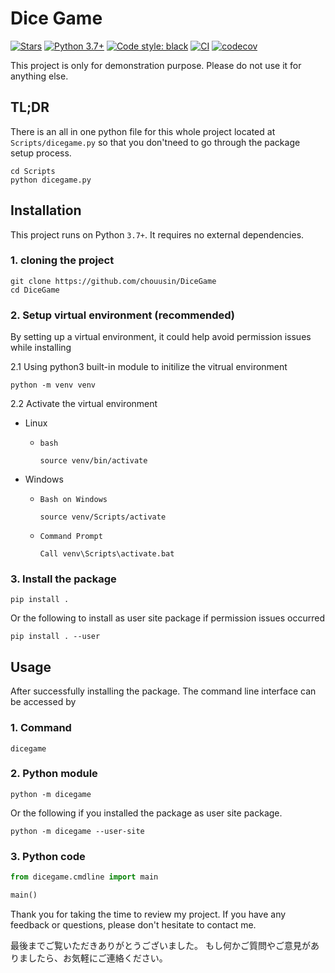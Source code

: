 # Dice Game

[![Stars](https://img.shields.io/github/stars/chouusin/DiceGame.svg?logo=github)](https://github.com/chouusin/DiceGame)
[![Python 3.7+](https://img.shields.io/badge/python-3.7+-blue.svg)](https://www.python.org/downloads/release/python-370/)
[![Code style: black](https://img.shields.io/badge/code%20style-black-000000.svg)](https://github.com/psf/black)
[![CI](https://github.com/chouusin/DiceGame/actions/workflows/ci.yml/badge.svg)](https://github.com/chouusin/DiceGame/actions/workflows/ci.yml)
[![codecov](https://codecov.io/github/chouusin/DiceGame/branch/main/graph/badge.svg?token=tkq655ROg3)](https://app.codecov.io/github/chouusin/DiceGame)

This project is only for demonstration purpose. Please do not use it for anything else.

## TL;DR

There is an all in one python file for this whole project located at `Scripts/dicegame.py` so that you don'tneed to go through the package setup process.

```
cd Scripts
python dicegame.py
```

## Installation

This project runs on Python `3.7+`. It requires no external dependencies.

### 1. cloning the project

```
git clone https://github.com/chouusin/DiceGame
cd DiceGame
```

### 2. Setup virtual environment (recommended)

By setting up a virtual environment, it could help avoid permission issues while installing

2.1 Using python3 built-in module to initilize the vitrual environment

```
python -m venv venv
```

2.2 Activate the virtual environment

-   Linux

    -   `bash`
        ```
        source venv/bin/activate
        ```

-   Windows

    -   `Bash on Windows`

        ```
        source venv/Scripts/activate
        ```

    -   `Command Prompt`

        ```
        Call venv\Scripts\activate.bat
        ```

### 3. Install the package

```
pip install .
```

Or the following to install as user site package if permission issues occurred

```
pip install . --user
```

## Usage

After successfully installing the package. The command line interface can be accessed by

### 1. Command

```
dicegame
```

### 2. Python module

```
python -m dicegame
```

Or the following if you installed the package as user site package.

```
python -m dicegame --user-site
```

### 3. Python code

```python
from dicegame.cmdline import main

main()
```

Thank you for taking the time to review my project.
If you have any feedback or questions, please don't hesitate to contact me.

最後までご覧いただきありがとうございました。
もし何かご質問やご意見がありましたら、お気軽にご連絡ください。

